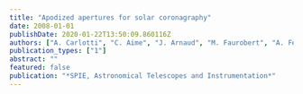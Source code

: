 ```yaml
---
title: "Apodized apertures for solar coronagraphy"
date: 2008-01-01
publishDate: 2020-01-22T13:50:09.860116Z
authors: ["A. Carlotti", "C. Aime", "J. Arnaud", "M. Faurobert", "A. Ferrari", "C. Grec", "G. Ricort"]
publication_types: ["1"]
abstract: ""
featured: false
publication: "*SPIE, Astronomical Telescopes and Instrumentation*"
---
```


